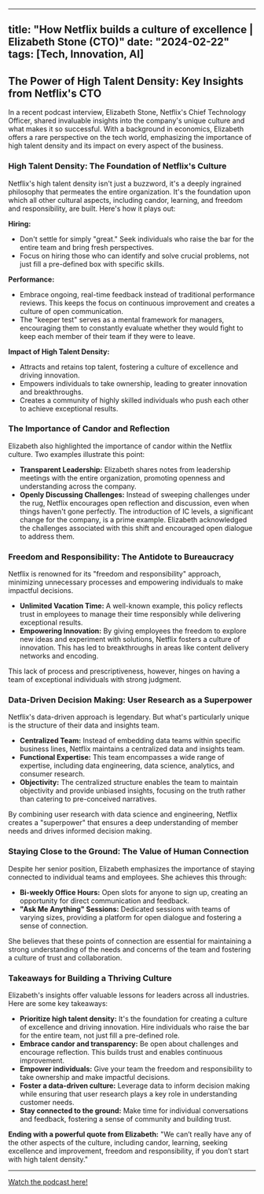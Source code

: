 
---
title: "How Netflix builds a culture of excellence | Elizabeth Stone (CTO)"
date: "2024-02-22"
tags: [Tech, Innovation, AI]
---

## The Power of High Talent Density: Key Insights from Netflix's CTO

In a recent podcast interview, Elizabeth Stone, Netflix's Chief Technology Officer, shared invaluable insights into the company's unique culture and what makes it so successful. With a background in economics, Elizabeth offers a rare perspective on the tech world, emphasizing the importance of high talent density and its impact on every aspect of the business.

### High Talent Density: The Foundation of Netflix's Culture

Netflix's high talent density isn't just a buzzword, it's a deeply ingrained philosophy that permeates the entire organization. It's the foundation upon which all other cultural aspects, including candor, learning, and freedom and responsibility, are built.  Here's how it plays out:

**Hiring:**

* Don't settle for simply "great." Seek individuals who raise the bar for the entire team and bring fresh perspectives.
* Focus on hiring those who can identify and solve crucial problems, not just fill a pre-defined box with specific skills.

**Performance:**

* Embrace ongoing, real-time feedback instead of traditional performance reviews. This keeps the focus on continuous improvement and creates a culture of open communication.
* The "keeper test" serves as a mental framework for managers, encouraging them to constantly evaluate whether they would fight to keep each member of their team if they were to leave.

**Impact of High Talent Density:**

* Attracts and retains top talent, fostering a culture of excellence and driving innovation.
* Empowers individuals to take ownership, leading to greater innovation and breakthroughs.
* Creates a community of highly skilled individuals who push each other to achieve exceptional results.

### The Importance of Candor and Reflection

Elizabeth also highlighted the importance of candor within the Netflix culture. Two examples illustrate this point:

* **Transparent Leadership:** Elizabeth shares notes from leadership meetings with the entire organization, promoting openness and understanding across the company.
* **Openly Discussing Challenges:**  Instead of sweeping challenges under the rug, Netflix encourages open reflection and discussion, even when things haven't gone perfectly. The introduction of IC levels, a significant change for the company, is a prime example. Elizabeth acknowledged the challenges associated with this shift and encouraged open dialogue to address them.

### Freedom and Responsibility: The Antidote to Bureaucracy

Netflix is renowned for its "freedom and responsibility" approach, minimizing unnecessary processes and empowering individuals to make impactful decisions. 

* **Unlimited Vacation Time:** A well-known example, this policy reflects trust in employees to manage their time responsibly while delivering exceptional results.
* **Empowering Innovation:**  By giving employees the freedom to explore new ideas and experiment with solutions, Netflix fosters a culture of innovation. This has led to breakthroughs in areas like content delivery networks and encoding.

This lack of process and prescriptiveness, however, hinges on having a team of exceptional individuals with strong judgment.

### Data-Driven Decision Making: User Research as a Superpower

Netflix's data-driven approach is legendary. But what's particularly unique is the structure of their data and insights team.

* **Centralized Team:** Instead of embedding data teams within specific business lines, Netflix maintains a centralized data and insights team.
* **Functional Expertise:**  This team encompasses a wide range of expertise, including data engineering, data science, analytics, and consumer research. 
* **Objectivity:** The centralized structure enables the team to maintain objectivity and provide unbiased insights, focusing on the truth rather than catering to pre-conceived narratives.

By combining user research with data science and engineering, Netflix creates a "superpower" that ensures a deep understanding of member needs and drives informed decision making.

### Staying Close to the Ground: The Value of Human Connection

Despite her senior position, Elizabeth emphasizes the importance of staying connected to individual teams and employees. She achieves this through:

* **Bi-weekly Office Hours:**  Open slots for anyone to sign up, creating an opportunity for direct communication and feedback.
* **"Ask Me Anything" Sessions:**  Dedicated sessions with teams of varying sizes, providing a platform for open dialogue and fostering a sense of connection.

She believes that these points of connection are essential for maintaining a strong understanding of the needs and concerns of the team and fostering a culture of trust and collaboration. 


### Takeaways for Building a Thriving Culture

Elizabeth's insights offer valuable lessons for leaders across all industries. Here are some key takeaways:

* **Prioritize high talent density:**  It's the foundation for creating a culture of excellence and driving innovation. Hire individuals who raise the bar for the entire team, not just fill a pre-defined role.
* **Embrace candor and transparency:**  Be open about challenges and encourage reflection. This builds trust and enables continuous improvement.
* **Empower individuals:** Give your team the freedom and responsibility to take ownership and make impactful decisions.
* **Foster a data-driven culture:**  Leverage data to inform decision making while ensuring that user research plays a key role in understanding customer needs.
* **Stay connected to the ground:** Make time for individual conversations and feedback, fostering a sense of community and building trust.

**Ending with a powerful quote from Elizabeth:** "We can’t really have any of the other aspects of the culture, including candor, learning, seeking excellence and improvement, freedom and responsibility, if you don’t start with high talent density."

---
        




<a href="https://youtube.com/watch?v=2XgU6T4DalY" target="_blank">Watch the podcast here!</a>
